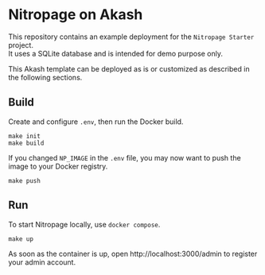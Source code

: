 # Nitropage on Akash

This repository contains an example deployment for the `Nitropage Starter` project.  
It uses a SQLite database and is intended for demo purpose only.  

This Akash template can be deployed as is or customized as described in the following sections.

## Build

Create and configure `.env`, then run the Docker build.

```
make init
make build
```

If you changed `NP_IMAGE` in the `.env` file, you may now want to push the image to your Docker registry.

```
make push
```

## Run

To start Nitropage locally, use `docker compose`.

```
make up
```

As soon as the container is up, open http://localhost:3000/admin to register your admin account.

